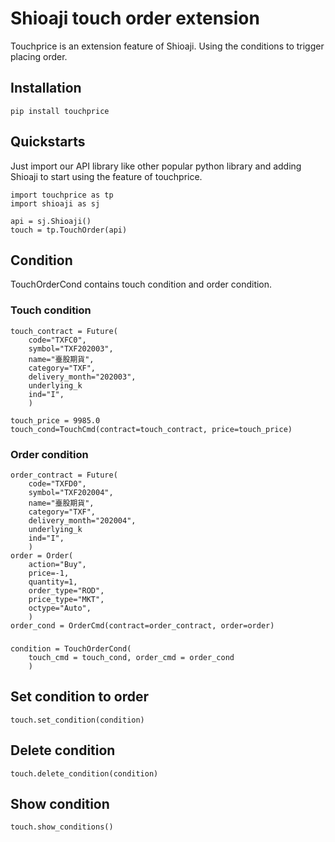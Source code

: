 # Shioaji touch order extension

Touchprice is an extension feature of Shioaji. Using the conditions to trigger placing order.

## Installation

    pip install touchprice

## Quickstarts
Just import our API library like other popular python library and adding Shioaji to start using the feature of touchprice.

    import touchprice as tp
    import shioaji as sj

    api = sj.Shioaji()
    touch = tp.TouchOrder(api)
    
## Condition
TouchOrderCond contains touch condition and order condition. 

### Touch condition
    touch_contract = Future(
        code="TXFC0",
        symbol="TXF202003",
        name="臺股期貨",
        category="TXF",
        delivery_month="202003",
        underlying_k
        ind="I",
        )

    touch_price = 9985.0
    touch_cond=TouchCmd(contract=touch_contract, price=touch_price)

### Order condition
    order_contract = Future(
        code="TXFD0",
        symbol="TXF202004",
        name="臺股期貨",
        category="TXF",
        delivery_month="202004",
        underlying_k
        ind="I",
        )
    order = Order(
        action="Buy",
        price=-1,
        quantity=1,
        order_type="ROD",
        price_type="MKT",
        octype="Auto",
        )
    order_cond = OrderCmd(contract=order_contract, order=order)

### 
    condition = TouchOrderCond(
        touch_cmd = touch_cond, order_cmd = order_cond
        )

## Set condition to order     
    touch.set_condition(condition)

## Delete condition
    touch.delete_condition(condition)

## Show condition
    touch.show_conditions()

